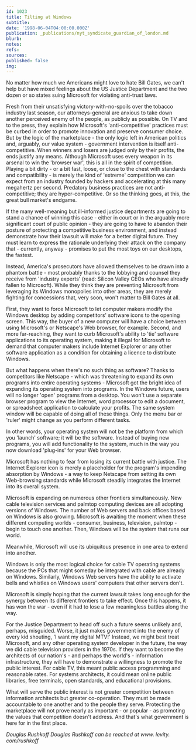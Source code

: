 ```yaml
---
id: 1023
title: Tilting at Windows
subtitle: 
date: '1998-06-04T04:00:00.000Z'
publication: _publications/nyt_syndicate_guardian_of_london.md
blurb: 
notes: 
refs: 
sources: 
published: false
img: 
---
```

No matter how much we Americans might love to hate Bill Gates, we can't help but have mixed feelings about the US Justice Department and the two dozen or so states suing Microsoft for violating anti-trust laws.

Fresh from their unsatisfying victory-with-no-spoils over the tobacco industry last season, our attorneys-general are anxious to take down another perceived enemy of the people, as publicly as possible. On TV and to the press, they explain how Microsoft's 'anti-competitive' practices must be curbed in order to promote innovation and preserve consumer choice. But by the logic of the marketplace - the only logic left in American politics and, arguably, our value system - government intervention is itself anti-competitive. When winners and losers are judged only by their profits, the ends justify any means. Although Microsoft uses every weapon in its arsenal to win the 'browser war', this is all in the spirit of competition. Playing a bit dirty - or a bit fast, loose, or close to the chest with standards and compatibility - is merely the kind of 'extreme' competition we can expect from an industry founded by hackers and accelerating at this many megahertz per second. Predatory business practices are not anti-competitive; they are hyper-competitive. Or so the thinking goes, at this, the great bull market's endgame.

If the many well-meaning but ill-informed justice departments are going to stand a chance of winning this case - either in court or in the arguably more significant court of public opinion - they are going to have to abandon their posture of protecting a competitive business environment, and instead demonstrate how their lawsuit will make for a better digital future. They must learn to express the rationale underlying their attack on the company that - currently, anyway - promises to put the most toys on our desktops, the fastest.

Instead, America's prosecutors have allowed themselves to be drawn into a phantom battle - most probably thanks to the lobbying and counsel they receive from 'industry experts' (read: Silicon Valley CEOs who have already fallen to Microsoft). While they think they are preventing Microsoft from leveraging its Windows monopolies into other areas, they are merely fighting for concessions that, very soon, won't matter to Bill Gates at all.

First, they want to force Microsoft to let computer makers modify the Windows desktop by adding competitors' software icons to the opening screen. This way, the buyer of a new computer will have a choice between using Microsoft's or Netscape's Web browser, for example. Second, and more far-reaching, they want to curb Microsoft's ability to 'tie' software applications to its operating system, making it illegal for Microsoft to demand that computer makers include Internet Explorer or any other software application as a condition for obtaining a licence to distribute Windows.

But what happens when there's no such thing as software? Thanks to competitors like Netscape - which was threatening to expand its own programs into entire operating systems - Microsoft got the bright idea of expanding its operating system into programs. In the Windows future, users will no longer 'open' programs from a desktop. You won't use a separate browser program to view the Internet, word processor to edit a document, or spreadsheet application to calculate your profits. The same system window will be capable of doing all of these things. Only the menu bar or 'ruler' might change as you perform different tasks.

In other words, your operating system will not be the platform from which you 'launch' software; it will be the software. Instead of buying new programs, you will add functionality to the system, much in the way you now download 'plug-ins' for your Web browser.

Microsoft has nothing to fear from losing its current battle with justice. The Internet Explorer icon is merely a placeholder for the program's impending absorption by Windows - a way to keep Netscape from setting its own Web-browsing standards while Microsoft steadily integrates the Internet into its overall system.

Microsoft is expanding on numerous other frontiers simultaneously. New cable television services and palmtop computing devices are all adopting versions of Windows. The number of Web servers and back offices based on Windows is also growing. Microsoft is awaiting the moment when these different computing worlds - consumer, business, television, palmtop - begin to touch one another. Then, Windows will be the system that runs our world.

Meanwhile, Microsoft will use its ubiquitous presence in one area to extend into another.

Windows is only the most logical choice for cable TV operating systems because the PCs that might someday be integrated with cable are already on Windows. Similarly, Windows Web servers have the ability to activate bells and whistles on Windows users' computers that other servers don't.

Microsoft is simply hoping that the current lawsuit takes long enough for the synergy between its different frontiers to take effect. Once this happens, it has won the war - even if it had to lose a few meaningless battles along the way.

For the Justice Department to head off such a future seems unlikely and, perhaps, misguided. Worse, it just makes government into the enemy of every kid shouting, 'I want my digital MTV!' Instead, we might best treat Microsoft, and any other operating system developer in the future, the way we did cable television providers in the 1970s. If they want to become the architects of our nation's - and perhaps the world's - information infrastructure, they will have to demonstrate a willingness to promote the public interest. For cable TV, this meant public access programming and reasonable rates. For systems architects, it could mean online public libraries, free terminals, open standards, and educational provisions.

What will serve the public interest is not greater competition between information architects but greater co-operation. They must be made accountable to one another and to the people they serve. Protecting the marketplace will not prove nearly as important - or popular - as promoting the values that competition doesn't address. And that's what government is here for in the first place.

*Douglas Rushkoff Douglas Rushkoff can be reached at www. levity. com/rushkoff*
